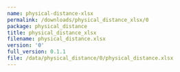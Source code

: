 ```yaml
---
name: physical-distance-xlsx
permalink: /downloads/physical_distance_xlsx/0
package: physical_distance
title: physical_distance_xlsx
filename: physical_distance.xlsx
version: '0'
full_version: 0.1.1
file: /data/physical_distance/0/physical_distance.xlsx
---
```

